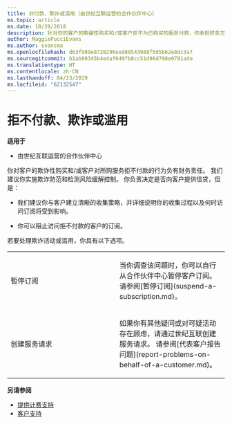 ```yaml
---
title: 非付款、欺诈或误用（由世纪互联运营的合作伙伴中心）
ms.topic: article
ms.date: 10/29/2018
description: 针对你的客户的欺骗性购买和/或客户拒不为已购买的服务付款，你承担财务方面的责任；因此，我们建议你实施欺诈防范和检测风险缓解控制。
author: MaggiePucciEvans
ms.author: evansma
ms.openlocfilehash: d63f909e8728296eed88543988f595b62e8dc3a7
ms.sourcegitcommit: b1ab80345b4e4af649fb8cc51d96d798e0791ade
ms.translationtype: HT
ms.contentlocale: zh-CN
ms.lasthandoff: 04/23/2019
ms.locfileid: "62132547"
---
```

# <a name="non-payment-fraud-or-misuse"></a>拒不付款、欺诈或滥用

**适用于**

-   由世纪互联运营的合作伙伴中心

你对客户的欺诈性购买和/或客户对所购服务拒不付款的行为负有财务责任。 我们建议你实施欺诈防范和检测风险缓解控制。 你负责决定是否向客户提供信贷，但是：

-   我们建议你与客户建立清晰的收集策略，并详细说明你的收集过程以及何时访问订阅将受到影响。

-   你可以阻止访问拒不付款的客户的订阅。


若要处理欺诈活动或滥用，你具有以下选项。

<table>
<colgroup>
<col width="50%" />
<col width="50%" />
</colgroup>
<tbody>
<tr class="odd">
<td>暂停订阅</td>
<td><p>当你调查该问题时，你可以自行从合作伙伴中心暂停客户订阅。 请参阅[暂停订阅](suspend-a-subscription.md)。</p></td>
</tr>
<tr class="even">
<td>创建服务请求</td>
<td><p>如果你有其他疑问或对可疑活动存在顾虑，请通过世纪互联创建服务请求。 请参阅[代表客户报告问题](report-problems-on-behalf-of-a-customer.md)。</p></td>
</tr>
</tbody>
</table>

**另请参阅**

-   [提供计费支持](provide-billing-support.md)
-   [客户支持](customer-support.md) 

 




